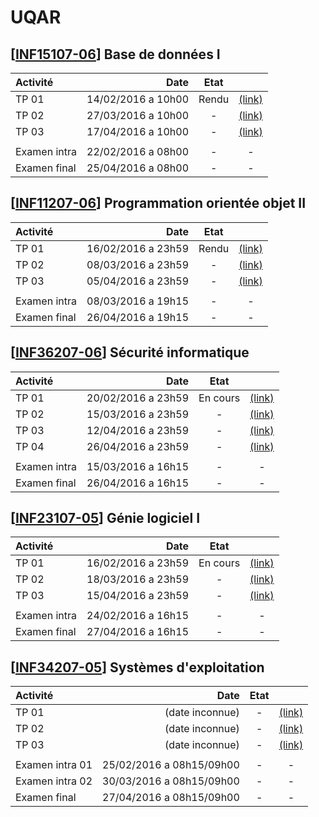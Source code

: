 UQAR
======

## [[INF15107-06](http://portail.uqar.ca/course/view.php?id=5466)] Base de données I

| Activité | Date | Etat | |
| :- | -: | :-: | :-: |
| TP 01 | 14/02/2016 a 10h00 | Rendu | [(link)](https://github.com/pantzerbrendan/uqar/tree/master/INF15107) |
| TP 02 | 27/03/2016 a 10h00 | - | [(link)]() |
| TP 03 | 17/04/2016 a 10h00 | - | [(link)]() |
| | |
| Examen intra | 22/02/2016 a 08h00 | - | - |
| Examen final | 25/04/2016 a 08h00 | - | - |

## [[INF11207-06](http://portail.uqar.ca/course/view.php?id=5465)] Programmation orientée objet II

| Activité | Date | Etat | |
| :- | -: | :-: | :-: |
| TP 01 | 16/02/2016 a 23h59 | Rendu | [(link)](https://github.com/pantzerbrendan/uqar/tree/master/INF11207/TP1) |
| TP 02 | 08/03/2016 a 23h59 | - | [(link)]() |
| TP 03 | 05/04/2016 a 23h59 | - | [(link)]() |
| | |
| Examen intra | 08/03/2016 a 19h15 | - | - |
| Examen final | 26/04/2016 a 19h15 | - | - |

## [[INF36207-06](http://portail.uqar.ca/course/view.php?id=5472)] Sécurité informatique

| Activité | Date | Etat | |
| :- | -: | :-: | :-: |
| TP 01 | 20/02/2016 a 23h59 | En cours | [(link)](https://github.com/pantzerbrendan/uqar/tree/master/INF36207/TP1) |
| TP 02 | 15/03/2016 a 23h59 | - | [(link)]() |
| TP 03 | 12/04/2016 a 23h59 | - | [(link)]() |
| TP 04 | 26/04/2016 a 23h59 | - | [(link)]() |
| | |
| Examen intra | 15/03/2016 a 16h15 | - | - |
| Examen final | 26/04/2016 a 16h15 | - | - |

## [[INF23107-05](http://portail.uqar.ca/course/view.php?id=5468)] Génie logiciel I

| Activité | Date | Etat | |
| :- | -: | :-: | :-: |
| TP 01 | 16/02/2016 a 23h59 | En cours | [(link)](https://github.com/pantzerbrendan/uqar/tree/master/INF23107/TP1) |
| TP 02 | 18/03/2016 a 23h59 | - | [(link)]() |
| TP 03 | 15/04/2016 a 23h59 | - | [(link)]() |
| | |
| Examen intra | 24/02/2016 a 16h15 | - | - |
| Examen final | 27/04/2016 a 16h15 | - | - |

## [[INF34207-05](http://portail.uqar.ca/course/view.php?id=5471)] Systèmes d'exploitation

| Activité | Date | Etat | |
| :- | -: | :-: | :-: |
| TP 01 | (date inconnue) | - | [(link)]() |
| TP 02 | (date inconnue) | - | [(link)]() |
| TP 03 | (date inconnue) | - | [(link)]() |
| | |
| Examen intra 01 | 25/02/2016 a 08h15/09h00 | - | - |
| Examen intra 02 | 30/03/2016 a 08h15/09h00 | - | - |
| Examen final | 27/04/2016 a 08h15/09h00 | - | - |
